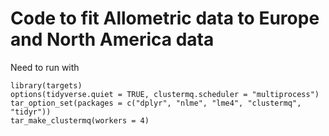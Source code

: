 # Code to fit Allometric data to Europe and North America data

Need to run with 

```
library(targets)
options(tidyverse.quiet = TRUE, clustermq.scheduler = "multiprocess")
tar_option_set(packages = c("dplyr", "nlme", "lme4", "clustermq", "tidyr"))
tar_make_clustermq(workers = 4)  
```